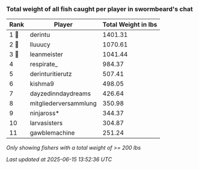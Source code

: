 ### Total weight of all fish caught per player in swormbeard's chat
| Rank | Player | Total Weight in lbs |
|------|--------|---------|
| 1 🥇  | derintu | 1401.31 |
| 2 🥈  | lluuucy | 1070.61 |
| 3 🥉  | leanmeister | 1041.44 |
| 4  | respirate_ | 984.37 |
| 5  | derinturitierutz | 507.41 |
| 6  | kishma9 | 498.05 |
| 7  | dayzedinndaydreams | 426.64 |
| 8  | mitgliederversammlung | 350.98 |
| 9  | ninjaross* | 344.37 |
| 10  | larvasisters | 304.87 |
| 11  | gawblemachine | 251.24 |

_Only showing fishers with a total weight of >= 200 lbs_

_Last updated at 2025-06-15 13:52:36 UTC_